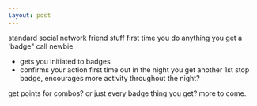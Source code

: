```yaml
---
layout: post
---
```

standard social network friend stuff
first time you do anything you get a 'badge" call newbie

- gets you initiated to badges
- confirms your action  first time out in the night you get another 1st stop badge, encourages more activity throughout the night?

get points for combos? or just every badge thing you get?
more to come.
